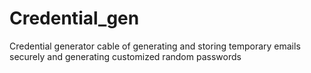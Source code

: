 # Credential_gen
Credential generator cable of generating and storing temporary emails securely and generating customized random passwords
